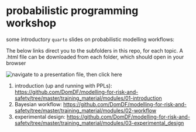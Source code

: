 # probabilistic programming workshop

some introductory `quarto` slides on probabilistic modelling workflows:

The below links direct you to the subfolders in this repo, for each topic.
A .html file can be downloaded from each folder, which should open in your browser

![navigate to a presentation file, then click here](https://github.com/DomDF/modelling-for-risk-and-safety/training_material/figures/save_presentations.png)

 1. introduction (up and running with PPLs): 
    https://github.com/DomDF/modelling-for-risk-and-safety/tree/master/training_material/modules/01-introduction
 2. Bayesian workflow: 
    https://github.com/DomDF/modelling-for-risk-and-safety/tree/master/training_material/modules/02-workflow
 3. experimental design: 
    https://github.com/DomDF/modelling-for-risk-and-safety/tree/master/training_material/modules/03-experimental_design
